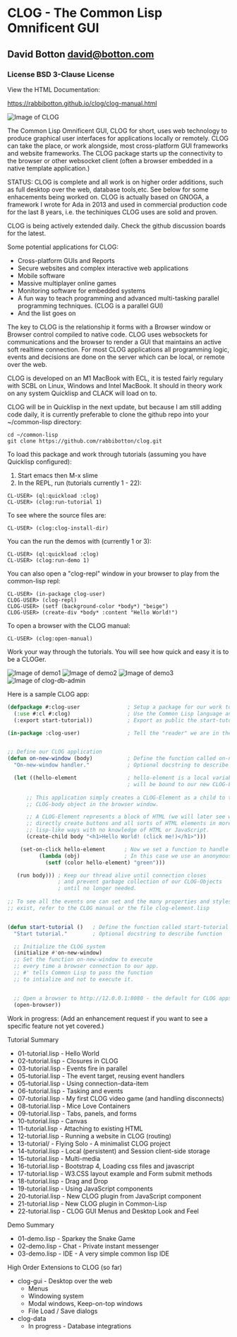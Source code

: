 # CLOG - The Common Lisp Omnificent GUI

## David Botton <david@botton.com>

### License BSD 3-Clause License

View the HTML Documentation:

https://rabbibotton.github.io/clog/clog-manual.html


![Image of CLOG](https://rabbibotton.github.io/images/clog.png)

The Common Lisp Omnificent GUI, CLOG for short, uses web technology to
produce graphical user interfaces for applications locally or remotely.
CLOG can take the place, or work alongside, most cross-platform GUI
frameworks and website frameworks. The CLOG package starts up the
connectivity to the browser or other websocket client (often a browser
embedded in a native template application.)

STATUS: CLOG is complete and all work is on higher order additions, 
such as full desktop over the web, database tools,etc. See below for
some enhacements being worked on. CLOG is actually based on GNOGA, a
framework I wrote for Ada in 2013 and used in commercial production
code for the last 8 years, i.e. the techiniques CLOG uses are solid
and proven.

CLOG is being actively extended daily. Check the github discussion
boards for the latest.

Some potential applications for CLOG:

* Cross-platform GUIs and Reports
* Secure websites and complex interactive web applications
* Mobile software
* Massive multiplayer online games
* Monitoring software for embedded systems
* A fun way to teach programming and advanced multi-tasking
  parallel programming techniques. (CLOG is a parallel GUI)
* And the list goes on

The key to CLOG is the relationship it forms with a Browser window
or Browser control compiled to native code. CLOG uses websockets
for communications and the browser to render a GUI that maintains
an active soft realtime connection. For most CLOG applications all
programming logic, events and decisions are done on the server
which can be local, or remote over the web.

CLOG is developed on an M1 MacBook with ECL, it is tested fairly
regulary with SCBL on Linux, Windows and Intel MacBook. It should
in theory work on any system Quicklisp and CLACK will load on to.

CLOG will be in Quicklisp in the next update, but because I am still 
adding code daily, it is currently preferable to clone the github repo
into your ~/common-lisp directory:

```
cd ~/common-lisp
git clone https://github.com/rabbibotton/clog.git
```

To load this package and work through tutorials (assuming you
have Quicklisp configured):

1. Start emacs then M-x slime
2. In the REPL, run (tutorials currently 1 - 22):

```
CL-USER> (ql:quickload :clog)
CL-USER> (clog:run-tutorial 1)
```

To see where the source files are:

```
CL-USER> (clog:clog-install-dir)
```

You can the run the demos with (currently 1 or 3):

```
CL-USER> (ql:quickload :clog)
CL-USER> (clog:run-demo 1)
```

You can also open a "clog-repl" window in your browser to play
from the common-lisp repl:

```
CL-USER> (in-package clog-user)
CLOG-USER> (clog-repl)
CLOG-USER> (setf (background-color *body*) "beige")
CLOG-USER> (create-div *body* :content "Hello World!")
```

To open a browser with the CLOG manual:

```
CL-USER> (clog:open-manual)
```

Work your way through the tutorials. You will see how quick and easy it is
to be a CLOGer.


![Image of demo1](https://rabbibotton.github.io/images/clog-demo1.png)
![Image of demo2](https://rabbibotton.github.io/images/clog-demo2.png)
![Image of demo3](https://rabbibotton.github.io/images/clog-demo3.png)
![Image of clog-db-admin](https://rabbibotton.github.io/images/clog-db-admin.png)


Here is a sample CLOG app:

```lisp
(defpackage #:clog-user               ; Setup a package for our work to exist in
  (:use #:cl #:clog)                  ; Use the Common Lisp language and CLOG
  (:export start-tutorial))           ; Export as public the start-tutorial function

(in-package :clog-user)               ; Tell the "reader" we are in the clog-user package


;; Define our CLOG application
(defun on-new-window (body)           ; Define the function called on-new-window
  "On-new-window handler."            ; Optional docstring to describe function

  (let ((hello-element                ; hello-element is a local variable that
                                      ; will be bound to our new CLOG-Element
      
      ;; This application simply creates a CLOG-Element as a child to the
      ;; CLOG-body object in the browser window.

      ;; A CLOG-Element represents a block of HTML (we will later see ways to
      ;; directly create buttons and all sorts of HTML elements in more 
      ;; lisp-like ways with no knowledge of HTML or JavaScript. 
      (create-child body "<h1>Hello World! (click me!)</h1>")))

    (set-on-click hello-element      ; Now we set a function to handle clicks
          (lambda (obj)              ; In this case we use an anonymous function
            (setf (color hello-element) "green")))

   (run body))) ; Keep our thread alive until connection closes
                ; and prevent garbage collection of our CLOG-Objects
                ; until no longer needed.
            
;; To see all the events one can set and the many properties and styles that
;; exist, refer to the CLOG manual or the file clog-element.lisp


(defun start-tutorial ()   ; Define the function called start-tutorial
  "Start tutorial."        ; Optional docstring to describe function

  ;; Initialize the CLOG system
  (initialize #'on-new-window)
  ;; Set the function on-new-window to execute
  ;; every time a browser connection to our app.
  ;; #' tells Common Lisp to pass the function
  ;; to intialize and not to execute it.


  ;; Open a browser to http://12.0.0.1:8080 - the default for CLOG apps
  (open-browser))
```

Work in progress:
(Add an enhancement request if you want to see a specific feature not yet covered.)

Tutorial Summary

- 01-tutorial.lisp - Hello World
- 02-tutorial.lisp - Closures in CLOG
- 03-tutorial.lisp - Events fire in parallel
- 05-tutorial.lisp - The event target, reusing event handlers
- 05-tutorial.lisp - Using connection-data-item
- 06-tutorial.lisp - Tasking and events
- 07-tutorial.lisp - My first CLOG video game (and handling disconnects)
- 08-tutorial.lisp - Mice Love Containers
- 09-tutorial.lisp - Tabs, panels, and forms
- 10-tutorial.lisp - Canvas
- 11-tutorial.lisp - Attaching to existing HTML
- 12-tutorial.lisp - Running a website in CLOG (routing)
- 13-tutorial/     - Flying Solo - A minimalist CLOG project
- 14-tutorial.lisp - Local (persistent) and Session client-side storage
- 15-tutorial.lisp - Multi-media
- 16-tutorial.lisp - Bootstrap 4, Loading css files and javascript
- 17-tutorial.lisp - W3.CSS layout example and Form submit methods
- 18-tutorial.lisp - Drag and Drop
- 19-tutorial.lisp - Using JavaScript components
- 20-tutorial.lisp - New CLOG plugin from JavaScript component
- 21-tutorial.lisp - New CLOG plugin in Common-Lisp
- 22-tutorial.lisp - CLOG GUI Menus and Desktop Look and Feel

Demo Summary

- 01-demo.lisp - Sparkey the Snake Game
- 02-demo.lisp - Chat - Private instant messenger
- 03-demo.lisp - IDE - A very simple common lisp IDE

High Order Extensions to CLOG (so far)

- clog-gui - Desktop over the web
  - Menus
  - Windowing system
  - Modal windows, Keep-on-top windows
  - File Load / Save dialogs
- clog-data
  - In progress - Database integrations
